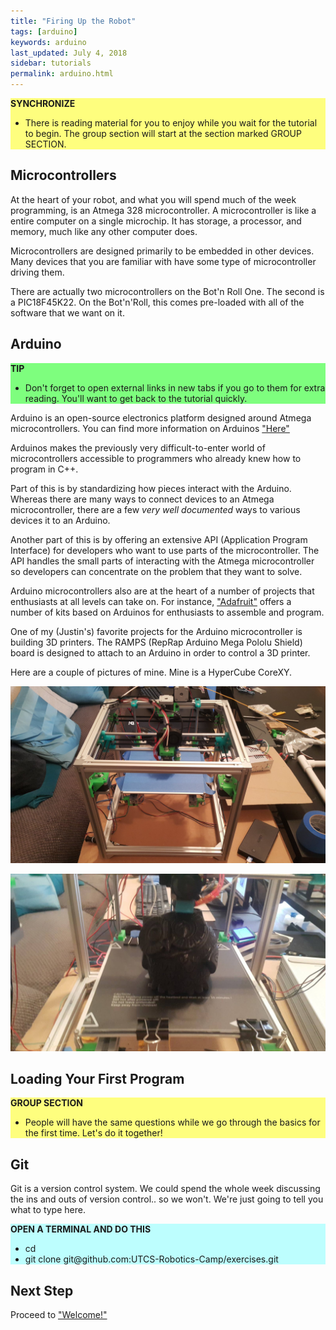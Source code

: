 ```yaml
---
title: "Firing Up the Robot"
tags: [arduino]
keywords: arduino
last_updated: July 4, 2018
sidebar: tutorials
permalink: arduino.html
---
```


<div style="background-color:rgba(255, 255, 0, 0.5)">
<b>SYNCHRONIZE</b>
<ul>
<li>There is reading material for you to enjoy while you wait for the tutorial to begin. The group section will start at the section marked GROUP SECTION.</li>
</ul>
</div>

## Microcontrollers

At the heart of your robot, and what you will spend much of the week programming, is an Atmega 328 microcontroller. A microcontroller is like a entire computer on a single microchip. It has storage, a processor, and memory, much like any other computer does.

Microcontrollers are designed primarily to be embedded in other devices. Many devices that you are familiar with have some type of microcontroller driving them.

There are actually two microcontrollers on the Bot'n Roll One. The second is a PIC18F45K22. On the Bot'n'Roll, this comes pre-loaded with all of the software that we want on it.

## Arduino

<div style="background-color:rgba(0, 255, 0, 0.5)">
<b>TIP</b>
<ul>
<li>Don't forget to open external links in new tabs if you go to them for extra reading. You'll want to get back to the tutorial quickly.</li>
</ul>
</div>

Arduino is an open-source electronics platform designed around Atmega microcontrollers. You can find more information on Arduinos ["Here"](https://www.arduino.cc/en/Guide/Introduction)

Arduinos makes the previously very difficult-to-enter world of microcontrollers accessible to programmers who already knew how to program in C++.

Part of this is by standardizing how pieces interact with the Arduino. Whereas there are many ways to connect devices to an Atmega microcontroller, there are a few *very well documented* ways to various devices it to an Arduino.

Another part of this is by offering an extensive API (Application Program Interface) for developers who want to use parts of the microcontroller. The API handles the small parts of interacting with the Atmega microcontroller so developers can concentrate on the problem that they want to solve.

Arduino microcontrollers also are at the heart of a number of projects that enthusiasts at all levels can take on. For instance, ["Adafruit"](https://www.adafruit.com/category/17?gclid=EAIaIQobChMI2LD6vtWl3AIVjYbACh0IvwY0EAAYASAAEgJKDPD_BwE) offers a number of kits based on Arduinos for enthusiasts to assemble and program.

One of my (Justin's) favorite projects for the Arduino microcontroller is building 3D printers. The RAMPS (RepRap Arduino Mega Pololu Shield) board is designed to attach to an Arduino in order to control a 3D printer.

Here are a couple of pictures of mine. Mine is a HyperCube CoreXY.

![HyperCube CoreXY](/images/hypercube.jpg)

![HyperCube Owl](/images/hypercube_owl.jpg)

## Loading Your First Program

<div style="background-color:rgba(255, 255, 0, 0.5)">
<b>GROUP SECTION</b>
<ul>
<li>People will have the same questions while we go through the basics for the first time. Let's do it together!</li>
</ul>
</div>

## Git

Git is a version control system. We could spend the whole week discussing the ins and outs of version control.. so we won't. We're just going to tell you what to type here.

<div style="background-color:rgba(127, 255, 255, 0.5)">
<b>OPEN A TERMINAL AND DO THIS</b>
<ul>
<li>cd</li>
<li>git clone git@github.com:UTCS-Robotics-Camp/exercises.git</li>
</ul>
</div>


## Next Step

Proceed to ["Welcome!"](/welcome.html)

